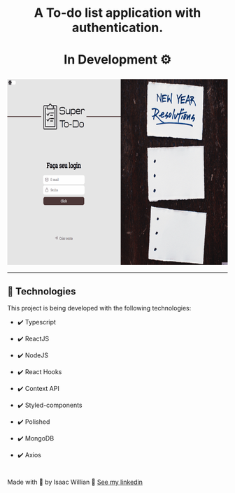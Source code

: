  <h1 align="center">A To-do list application with authentication.</h1>

# <p align="center">In Development ⚙️</p>

<div align="center" >
  <img src="./github/readme.gif" alt="demo-web" height="425">
</div>

---

## 🚀 Technologies

This project is being developed with the following technologies:

- ✔️ Typescript

- ✔️ ReactJS

- ✔️ NodeJS

- ✔️ React Hooks

- ✔️ Context API

- ✔️ Styled-components

- ✔️ Polished

- ✔️ MongoDB

- ✔️ Axios

#

Made with 💙 by Isaac Willian 👋 [See my linkedin](https://www.linkedin.com/in/isaaacwillian/)
